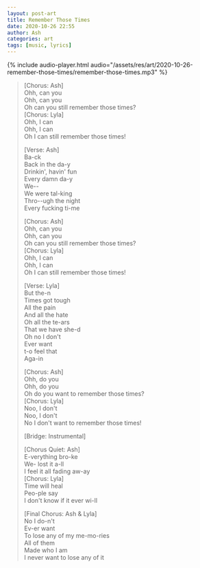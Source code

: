 ```yaml
---
layout: post-art
title: Remember Those Times
date: 2020-10-26 22:55
author: Ash
categories: art
tags: [music, lyrics]
---
```


{% include audio-player.html audio="/assets/res/art/2020-10-26-remember-those-times/remember-those-times.mp3" %}

> [Chorus: Ash]  
> Ohh, can you  
> Ohh, can you  
> Oh can you still remember those times?  
> [Chorus: Lyla]  
> Ohh, I can  
> Ohh, I can  
> Oh I can still remember those times!  
> 
> [Verse: Ash]  
> Ba-ck  
> Back in the da-y  
> Drinkin', havin' fun  
> Every damn da-y  
> We--  
> We were tal-king  
> Thro--ugh the night  
> Every fucking ti-me  
> 
> [Chorus: Ash]  
> Ohh, can you  
> Ohh, can you  
> Oh can you still remember those times?  
> [Chorus: Lyla]  
> Ohh, I can  
> Ohh, I can  
> Oh I can still remember those times!  
> 
> [Verse: Lyla]  
> But the-n  
> Times got tough  
> All the pain  
> And all the hate  
> Oh all the te-ars  
> That we have she-d  
> Oh no I don't  
> Ever want  
> t-o feel that  
> Aga-in  
> 
> [Chorus: Ash]  
> Ohh, do you  
> Ohh, do you  
> Oh do you want to remember those times?  
> [Chorus: Lyla]  
> Noo, I don't  
> Noo, I don't  
> No I don't want to remember those times!  
> 
> [Bridge: Instrumental]  
> 
> [Chorus Quiet: Ash]  
> E-verything bro-ke  
> We- lost it a-ll  
> I feel it all fading aw-ay  
> [Chorus: Lyla]  
> Time will heal  
> Peo-ple say  
> I don't know if it ever wi-ll  
> 
> [Final Chorus: Ash & Lyla]  
> No I do-n't  
> Ev-er want  
> To lose any of my me-mo-ries  
> All of them  
> Made who I am  
> I never want to lose any of it  
